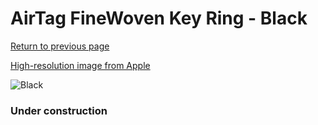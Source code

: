 # AirTag FineWoven Key Ring - Black

[Return to previous page](/airtag)

[High-resolution image from Apple](https://store.storeimages.cdn-apple.com/8756/as-images.apple.com/is/MT2H3?wid=4500&hei=4500&fmt=png)

<div style="width: 384px"><img src="/everypreview/MT2H3.png" alt="Black"></div>

### Under construction
